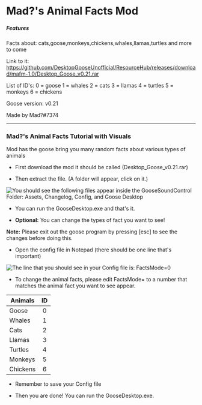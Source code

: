 # Mad?'s Animal Facts Mod

##### Features ######
Facts about: cats,goose,monkeys,chickens,whales,llamas,turtles and more to come

Link to it: https://github.com/DesktopGooseUnofficial/ResourceHub/releases/download/mafm-1.0/Desktop_Goose_v0.21.rar

List of ID's: 0 = goose  1 = whales  2 = cats  3 = llamas  4 = turtles  5 = monkeys  6 = chickens

Goose version: v0.21

Made by Mad?#7374

---
### Mad?'s Animal Facts Tutorial with Visuals
Mod has the goose bring you many random facts about various types of animals

* First download the mod it should be called (Desktop_Goose_v0.21.rar)

* Then extract the file. (A folder will appear, click on it.)

![You should see the following files appear inside the GooseSoundControl Folder: Assets, Changelog, Config, and Goose Desktop](https://cdn.discordapp.com/attachments/672263146240737280/673642920208891904/unknown.png "You should see the following files appear inside the GooseSoundControl Folder: Assets, Changelog, Config, and Goose Desktop")

* You can run the GooseDesktop.exe and that's it.

* **Optional:** You can change the types of fact you want to see!

**Note:** Please exit out the goose program by pressing [esc] to see the changes before doing this.

* Open the config file in Notepad (there should be one line that's important)

![The line that you should see in your Config file is: FactsMode=0](https://cdn.discordapp.com/attachments/672250241772290068/673665762753511434/unknown.png)

* To change the animal facts, please edit FactsMode= to a number that matches the animal fact you want to see appear.

| Animals       | ID            |
| ------------- |:-------------:|
| Goose         | 0             |
| Whales        | 1             |
| Cats          | 2             |
| Llamas        | 3             |
| Turtles       | 4             |
| Monkeys       | 5             |
| Chickens      | 6             |

* Remember to save your Config file

* Then you are done! You can run the GooseDesktop.exe.
